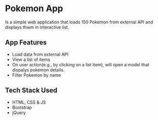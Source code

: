 
# Pokemon App

Is a simple web application that loads 150 Pokemon from external API and displays thwm in interactive list.

## App Features
* Load data from external API
* View a list of items
* On user action(e.g., by clicking on a list item), will open a model that dispalys pokemon details.
* Filter Pokemon by name 

## Tech Stack Used
* HTML, CSS & JS
* Bootstrap
* jQuery
